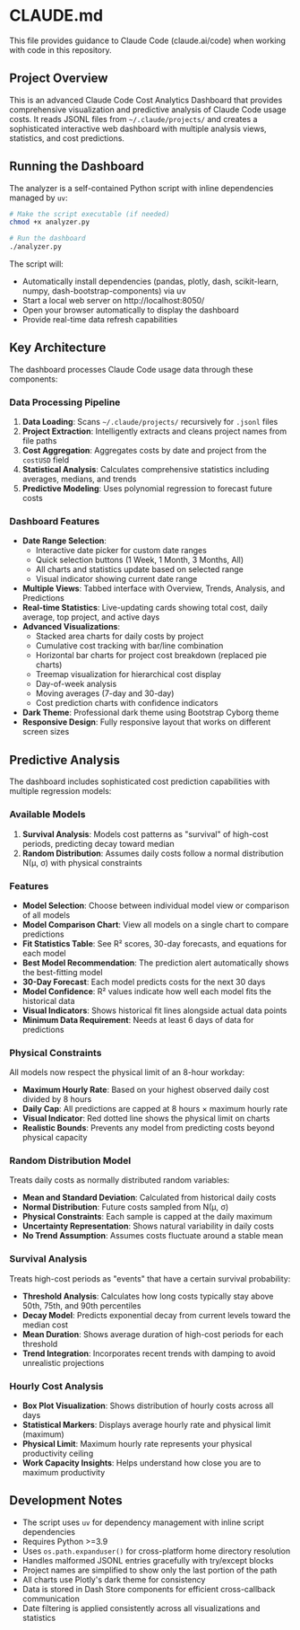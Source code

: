 # CLAUDE.md

This file provides guidance to Claude Code (claude.ai/code) when working with code in this repository.

## Project Overview

This is an advanced Claude Code Cost Analytics Dashboard that provides comprehensive visualization and predictive analysis of Claude Code usage costs. It reads JSONL files from `~/.claude/projects/` and creates a sophisticated interactive web dashboard with multiple analysis views, statistics, and cost predictions.

## Running the Dashboard

The analyzer is a self-contained Python script with inline dependencies managed by `uv`:

```bash
# Make the script executable (if needed)
chmod +x analyzer.py

# Run the dashboard
./analyzer.py
```

The script will:
- Automatically install dependencies (pandas, plotly, dash, scikit-learn, numpy, dash-bootstrap-components) via uv
- Start a local web server on http://localhost:8050/
- Open your browser automatically to display the dashboard
- Provide real-time data refresh capabilities

## Key Architecture

The dashboard processes Claude Code usage data through these components:

### Data Processing Pipeline
1. **Data Loading**: Scans `~/.claude/projects/` recursively for `.jsonl` files
2. **Project Extraction**: Intelligently extracts and cleans project names from file paths
3. **Cost Aggregation**: Aggregates costs by date and project from the `costUSD` field
4. **Statistical Analysis**: Calculates comprehensive statistics including averages, medians, and trends
5. **Predictive Modeling**: Uses polynomial regression to forecast future costs

### Dashboard Features
- **Date Range Selection**: 
  - Interactive date picker for custom date ranges
  - Quick selection buttons (1 Week, 1 Month, 3 Months, All)
  - All charts and statistics update based on selected range
  - Visual indicator showing current date range
- **Multiple Views**: Tabbed interface with Overview, Trends, Analysis, and Predictions
- **Real-time Statistics**: Live-updating cards showing total cost, daily average, top project, and active days
- **Advanced Visualizations**:
  - Stacked area charts for daily costs by project
  - Cumulative cost tracking with bar/line combination
  - Horizontal bar charts for project cost breakdown (replaced pie charts)
  - Treemap visualization for hierarchical cost display
  - Day-of-week analysis
  - Moving averages (7-day and 30-day)
  - Cost prediction charts with confidence indicators
- **Dark Theme**: Professional dark theme using Bootstrap Cyborg theme
- **Responsive Design**: Fully responsive layout that works on different screen sizes

## Predictive Analysis

The dashboard includes sophisticated cost prediction capabilities with multiple regression models:

### Available Models
1. **Survival Analysis**: Models cost patterns as "survival" of high-cost periods, predicting decay toward median
2. **Random Distribution**: Assumes daily costs follow a normal distribution N(μ, σ) with physical constraints

### Features
- **Model Selection**: Choose between individual model view or comparison of all models
- **Model Comparison Chart**: View all models on a single chart to compare predictions
- **Fit Statistics Table**: See R² scores, 30-day forecasts, and equations for each model
- **Best Model Recommendation**: The prediction alert automatically shows the best-fitting model
- **30-Day Forecast**: Each model predicts costs for the next 30 days
- **Model Confidence**: R² values indicate how well each model fits the historical data
- **Visual Indicators**: Shows historical fit lines alongside actual data points
- **Minimum Data Requirement**: Needs at least 6 days of data for predictions

### Physical Constraints
All models now respect the physical limit of an 8-hour workday:
- **Maximum Hourly Rate**: Based on your highest observed daily cost divided by 8 hours
- **Daily Cap**: All predictions are capped at 8 hours × maximum hourly rate
- **Visual Indicator**: Red dotted line shows the physical limit on charts
- **Realistic Bounds**: Prevents any model from predicting costs beyond physical capacity

### Random Distribution Model
Treats daily costs as normally distributed random variables:
- **Mean and Standard Deviation**: Calculated from historical daily costs
- **Normal Distribution**: Future costs sampled from N(μ, σ)
- **Physical Constraints**: Each sample is capped at the daily maximum
- **Uncertainty Representation**: Shows natural variability in daily costs
- **No Trend Assumption**: Assumes costs fluctuate around a stable mean

### Survival Analysis
Treats high-cost periods as "events" that have a certain survival probability:
- **Threshold Analysis**: Calculates how long costs typically stay above 50th, 75th, and 90th percentiles
- **Decay Model**: Predicts exponential decay from current levels toward the median cost
- **Mean Duration**: Shows average duration of high-cost periods for each threshold
- **Trend Integration**: Incorporates recent trends with damping to avoid unrealistic projections

### Hourly Cost Analysis
- **Box Plot Visualization**: Shows distribution of hourly costs across all days
- **Statistical Markers**: Displays average hourly rate and physical limit (maximum)
- **Physical Limit**: Maximum hourly rate represents your physical productivity ceiling
- **Work Capacity Insights**: Helps understand how close you are to maximum productivity

## Development Notes

- The script uses `uv` for dependency management with inline script dependencies
- Requires Python >=3.9
- Uses `os.path.expanduser()` for cross-platform home directory resolution
- Handles malformed JSONL entries gracefully with try/except blocks
- Project names are simplified to show only the last portion of the path
- All charts use Plotly's dark theme for consistency
- Data is stored in Dash Store components for efficient cross-callback communication
- Date filtering is applied consistently across all visualizations and statistics